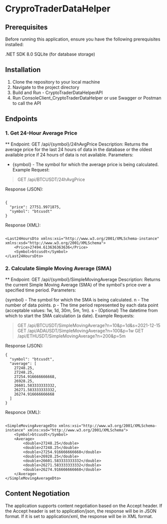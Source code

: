 # CryproTraderDataHelper

## Prerequisites
Before running this application, ensure you have the following prerequisites installed:

.NET SDK 8.0
SQLite (for database storage)


## Installation
1. Clone the repository to your local machine
2. Navigate to the project directory
3. Build and Run - CryptoTraderDataHelperAPI
4. Run ConsoleClient_CryptoTraderDataHelper or use Swagger or Postman to call the API

## Endpoints
### 1. Get 24-Hour Average Price
** Endpoint: GET /api/{symbol}/24hAvgPrice
Description: Returns the average price for the last 24 hours of data in the database or the oldest available price if 24 hours of data is not available.
Parameters:

- {symbol} - The symbol for which the average price is being calculated.
Example Request:
> GET /api/BTCUSDT/24hAvgPrice

Response (JSON):

```

{
  "price": 27751.9971875,
  "symbol": "btcusdt"
}

```
Response (XML):

```

<Last24HoursDto xmlns:xsi="http://www.w3.org/2001/XMLSchema-instance" xmlns:xsd="http://www.w3.org/2001/XMLSchema">
    <Price>27494.613636363636</Price>
    <Symbol>btcusdt</Symbol>
</Last24HoursDto>

```

### 2. Calculate Simple Moving Average (SMA)
** Endpoint: GET /api/{symbol}/SimpleMovingAverage
Description: Returns the current Simple Moving Average (SMA) of the symbol's price over a specified time period.
Parameters:

{symbol} - The symbol for which the SMA is being calculated.
n - The number of data points.
p - The time period represented by each data point (acceptable values: 1w, 1d, 30m, 5m, 1m).
s - (Optional) The datetime from which to start the SMA calculation (a date).
Example Requests:
> GET /api/BTCUSDT/SimpleMovingAverage?n=10&p=1d&s=2021-12-15
> GET /api/ADAUSDT/SimpleMovingAverage?n=100&p=1w
> GET /api/ETHUSDT/SimpleMovingAverage?n=200&p=5m

Response (JSON):

```
{
  "symbol": "btcusdt",
  "average": [
    27248.25,
    27248.25,
    27254.916666666668,
    26928.25,
    26601.583333333332,
    26271.583333333332,
    26274.916666666668
  ]
}

```

Responce (XML): 

```

<SimpleMovingAverageDto xmlns:xsi="http://www.w3.org/2001/XMLSchema-instance" xmlns:xsd="http://www.w3.org/2001/XMLSchema">
    <Symbol>btcusdt</Symbol>
    <Average>
        <double>27248.25</double>
        <double>27248.25</double>
        <double>27254.916666666668</double>
        <double>26928.25</double>
        <double>26601.583333333332</double>
        <double>26271.583333333332</double>
        <double>26274.916666666668</double>
    </Average>
</SimpleMovingAverageDto>

```

## Content Negotiation
The application supports content negotiation based on the Accept header. If the Accept header is set to application/json, the response will be in JSON format. If it is set to application/xml, the response will be in XML format.
